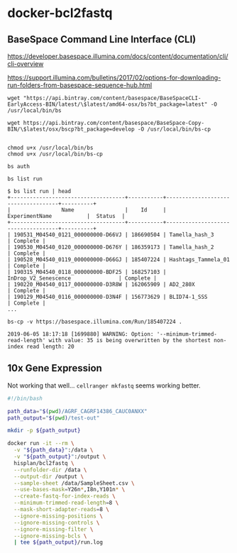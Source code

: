 # docker-bcl2fastq

## BaseSpace Command Line Interface (CLI)

https://developer.basespace.illumina.com/docs/content/documentation/cli/cli-overview

https://support.illumina.com/bulletins/2017/02/options-for-downloading-run-folders-from-basespace-sequence-hub.html


```
wget "https://api.bintray.com/content/basespace/BaseSpaceCLI-EarlyAccess-BIN/latest/\$latest/amd64-osx/bs?bt_package=latest" -O /usr/local/bin/bs

wget https://api.bintray.com/content/basespace/BaseSpace-Copy-BIN/\$latest/osx/bscp?bt_package=develop -O /usr/local/bin/bs-cp


chmod u+x /usr/local/bin/bs
chmod u+x /usr/local/bin/bs-cp
```


```
bs auth
```

```
bs list run
```

```
$ bs list run | head
+------------------------------------+-----------+------------------------------------+----------+
|                Name                |    Id     |           ExperimentName           |  Status  |
+------------------------------------+-----------+------------------------------------+----------+
| 190531_M04540_0121_000000000-D66VJ | 186690504 | Tamella_hash_3                     | Complete |
| 190530_M04540_0120_000000000-D676Y | 186359173 | Tamella_hash_2                     | Complete |
| 190528_M04540_0119_000000000-D66GJ | 185407224 | Hashtags_Tammela_01                | Complete |
| 190315_M04540_0118_000000000-BDF25 | 168257103 | InDrop_V2_Senescence               | Complete |
| 190220_M04540_0117_000000000-D3R8W | 162065909 | AD2_280X                           | Complete |
| 190129_M04540_0116_000000000-D3N4F | 156773629 | BLID74-1_SSS                       | Complete |
...
```

```
bs-cp -v https://basespace.illumina.com/Run/185407224 .
```


```
2019-06-05 18:17:18 [1699880] WARNING: Option: '--minimum-trimmed-read-length' with value: 35 is being overwritten by the shortest non-index read length: 20
```

## 10x Gene Expression

Not working that well... `cellranger mkfastq` seems working better.

```bash
#!/bin/bash

path_data="$(pwd)/AGRF_CAGRF14386_CAUC0ANXX"
path_output="$(pwd)/test-out"

mkdir -p ${path_output}

docker run -it --rm \
  -v "${path_data}":/data \
  -v "${path_output}":/output \
  hisplan/bcl2fastq \
  --runfolder-dir /data \
  --output-dir /output \
  --sample-sheet /data/SampleSheet.csv \
  --use-bases-mask=Y26n*,I8n,Y101n* \
  --create-fastq-for-index-reads \
  --minimum-trimmed-read-length=8 \
  --mask-short-adapter-reads=8 \
  --ignore-missing-positions \
  --ignore-missing-controls \
  --ignore-missing-filter \
  --ignore-missing-bcls \
  | tee ${path_output}/run.log
```
